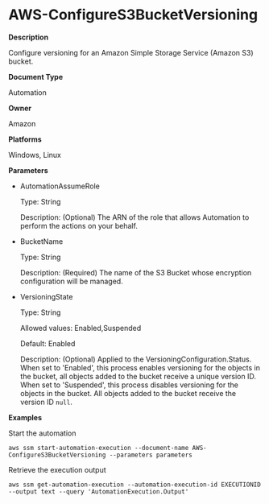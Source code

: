 # AWS\-ConfigureS3BucketVersioning<a name="automation-aws-configures3bucketversioning"></a>

**Description**

Configure versioning for an Amazon Simple Storage Service \(Amazon S3\) bucket\.

**Document Type**

Automation

**Owner**

Amazon

**Platforms**

Windows, Linux

**Parameters**
+ AutomationAssumeRole

  Type: String

  Description: \(Optional\) The ARN of the role that allows Automation to perform the actions on your behalf\.
+ BucketName

  Type: String

  Description: \(Required\) The name of the S3 Bucket whose encryption configuration will be managed\.
+ VersioningState

  Type: String

  Allowed values: Enabled,Suspended

  Default: Enabled

  Description: \(Optional\) Applied to the VersioningConfiguration\.Status\. When set to 'Enabled', this process enables versioning for the objects in the bucket, all objects added to the bucket receive a unique version ID\. When set to 'Suspended', this process disables versioning for the objects in the bucket\. All objects added to the bucket receive the version ID `null`\.

**Examples**

Start the automation

```
aws ssm start-automation-execution --document-name AWS-ConfigureS3BucketVersioning --parameters parameters
```

Retrieve the execution output

```
aws ssm get-automation-execution --automation-execution-id EXECUTIONID --output text --query 'AutomationExecution.Output'
```